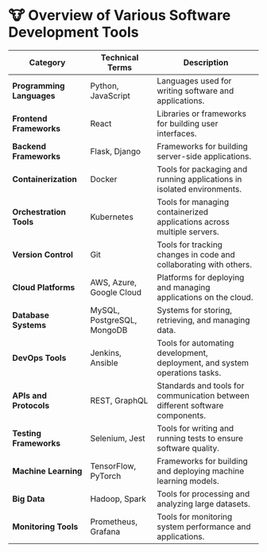 # 🐮 Overview of Various Software Development Tools

| **Category**              | **Technical Terms**                             | **Description**                                                                |
|---------------------------|-------------------------------------------------|--------------------------------------------------------------------------------|
| **Programming Languages** | Python, JavaScript                              | Languages used for writing software and applications.                          |
| **Frontend Frameworks**   | React                                           | Libraries or frameworks for building user interfaces.                          |
| **Backend Frameworks**    | Flask, Django                                   | Frameworks for building server-side applications.                              |
| **Containerization**      | Docker                                          | Tools for packaging and running applications in isolated environments.         |
| **Orchestration Tools**   | Kubernetes                                      | Tools for managing containerized applications across multiple servers.         |
| **Version Control**       | Git                                             | Tools for tracking changes in code and collaborating with others.              |
| **Cloud Platforms**       | AWS, Azure, Google Cloud                        | Platforms for deploying and managing applications on the cloud.                |
| **Database Systems**      | MySQL, PostgreSQL, MongoDB                      | Systems for storing, retrieving, and managing data.                            |
| **DevOps Tools**          | Jenkins, Ansible                                | Tools for automating development, deployment, and system operations tasks.     |
| **APIs and Protocols**    | REST, GraphQL                                   | Standards and tools for communication between different software components.   |
| **Testing Frameworks**    | Selenium, Jest                                  | Tools for writing and running tests to ensure software quality.                |
| **Machine Learning**      | TensorFlow, PyTorch                             | Frameworks for building and deploying machine learning models.                 |
| **Big Data**              | Hadoop, Spark                                   | Tools for processing and analyzing large datasets.                             |
| **Monitoring Tools**      | Prometheus, Grafana                             | Tools for monitoring system performance and applications.                      |


